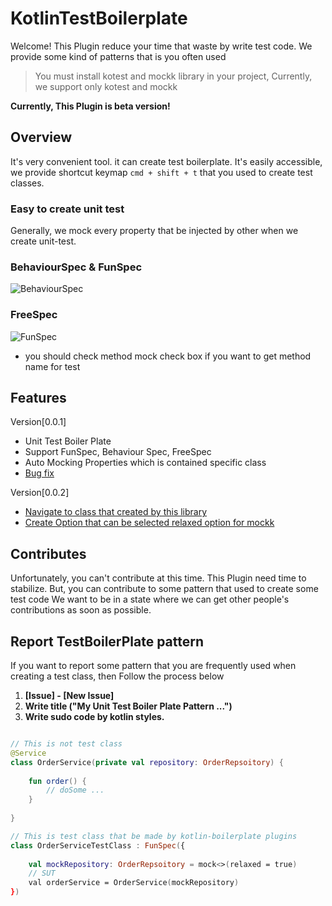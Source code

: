 # KotlinTestBoilerplate

Welcome! This Plugin reduce your time that waste by write test code.
We provide some kind of patterns that is you often used

> You must install kotest and mockk library in your project, Currently, we support only kotest and mockk

**Currently, This Plugin is beta version!**

## Overview

It's very convenient tool. it can create test boilerplate.
It's easily accessible, we provide shortcut keymap `cmd + shift + t` that you used to create test classes.

### Easy to create unit test

Generally, we mock every property that be injected by other when we create unit-test.

### BehaviourSpec & FunSpec

![BehaviourSpec](https://user-images.githubusercontent.com/57784077/190173720-73d223fd-d55f-4724-b7ab-361cec74e882.gif)

### FreeSpec

![FunSpec](https://user-images.githubusercontent.com/57784077/190173957-c5afbe23-27fc-48ba-abc3-46314573c181.gif)

- you should check method mock check box if you want to get method name for test

## Features

Version[0.0.1]
  - Unit Test Boiler Plate
  - Support FunSpec, Behaviour Spec, FreeSpec
  - Auto Mocking Properties which is contained specific class
  - [Bug fix](https://github.com/tmdgusya/kotlin-test-boilerplate/issues/13)

Version[0.0.2]
  - [Navigate to class that created by this library](https://github.com/tmdgusya/kotlin-test-boilerplate/issues/14)
  - [Create Option that can be selected relaxed option for mockk](https://github.com/tmdgusya/kotlin-test-boilerplate/issues/12)

## Contributes

Unfortunately, you can't contribute at this time. This Plugin need time to stabilize.
But, you can contribute to some pattern that used to create some test code
We want to be in a state where we can get other people's contributions as soon as possible.

## Report TestBoilerPlate pattern

If you want to report some pattern that you are frequently used when creating a test class, then Follow the process below

1. **[Issue] - [New Issue]**
2. **Write title ("My Unit Test Boiler Plate Pattern ...")**
3. **Write sudo code by kotlin styles.**
```kotlin

// This is not test class
@Service
class OrderService(private val repository: OrderRepsoitory) {
    
    fun order() {
        // doSome ...
    }
    
}

// This is test class that be made by kotlin-boilerplate plugins
class OrderServiceTestClass : FunSpec({
    
    val mockRepository: OrderRepsoitory = mock<>(relaxed = true)
    // SUT
    val orderService = OrderService(mockRepository)
})
```